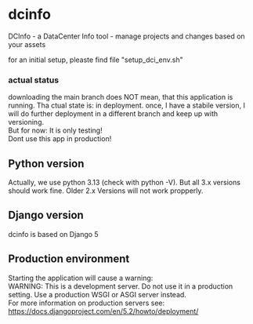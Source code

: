 # dcinfo
DCInfo - a DataCenter Info tool - manage projects and changes based on your assets

for an initial setup, pleaste find file "setup_dci_env.sh"  
### actual status
downloading the main branch does NOT mean, that this application is running. Tha ctual state is: in deployment.
once, I have a stabile version, I will do further deployment in a different branch and keep up with versioning.  
But for now: It is only testing!  
Dont use this app in production!

## Python version
Actually, we use python 3.13 (check with python -V). But all 3.x versions should work fine.
Older 2.x Versions will not work propperly.

## Django version
dcinfo is based on Django 5

## Production environment
Starting the application will cause a warning:  
WARNING: This is a development server. Do not use it in a production setting. Use a production WSGI or ASGI server instead.  
For more information on production servers see: https://docs.djangoproject.com/en/5.2/howto/deployment/   


